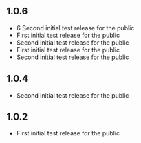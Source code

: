 ## 1.0.6
* 6 Second initial test release for the public
* First initial test release for the public
* Second initial test release for the public
* First initial test release for the public
* Second initial test release for the public

## 1.0.4
* Second initial test release for the public

## 1.0.2
* First initial test release for the public
